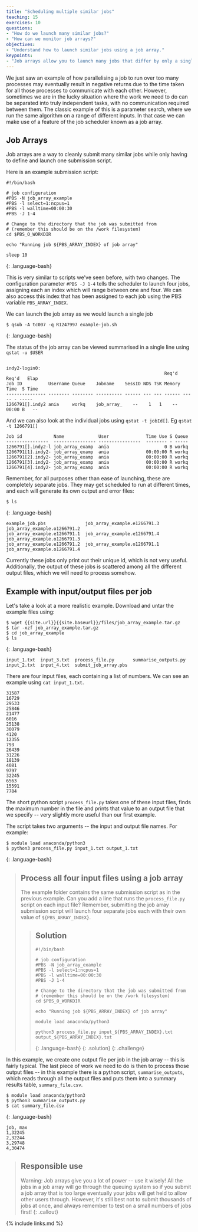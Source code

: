 ```yaml
---
title: "Scheduling multiple similar jobs"
teaching: 15
exercises: 10
questions:
- "How do we launch many similar jobs?"
- "How can we monitor job arrays?" 
objectives:
- "Understand how to launch similar jobs using a job array."
keypoints:
- "Job arrays allow you to launch many jobs that differ by only a single parameter, using just one submission script."
---
```


We just saw an example of how parallelising a job to run over too many processes may eventually result in negative returns due to the time taken for all those processes to communicate with each other. However, sometimes we are in the lucky situation where the work we need to do can be separated into truly independent tasks, with no communication required between them. The classic example of this is a parameter search, where we run the same algorithm on a range of different inputs. In that case we can make use of a feature of the job scheduler known as a job array.

## Job Arrays

Job arrays are a way to cleanly submit many similar jobs while only having to define and launch one submission script. 

Here is an example submission script: 

```
#!/bin/bash

# job configuration
#PBS -N job_array_example
#PBS -l select=1:ncpus=1
#PBS -l walltime=00:00:30
#PBS -J 1-4

# Change to the directory that the job was submitted from
# (remember this should be on the /work filesystem)
cd $PBS_O_WORKDIR

echo "Running job ${PBS_ARRAY_INDEX} of job array"

sleep 10

```
{: .language-bash}

This is very similar to scripts we've seen before, with two changes. The configuration parameter ```#PBS -J 1-4``` tells the scheduler to launch four jobs, assigning each an index which will range between one and four. We can also access this index that has been assigned to each job using the PBS variable ```PBS_ARRAY_INDEX```. 

We can launch the job array as we would launch a single job

```
$ qsub -A tc007 -q R1247997 example-job.sh
```
{: .language-bash}


The status of the job array can be viewed summarised in a single line using ```qstat -u $USER```

```{.output}

indy2-login0: 
                                                            Req'd  Req'd   Elap
Job ID          Username Queue    Jobname    SessID NDS TSK Memory Time  S Time
--------------- -------- -------- ---------- ------ --- --- ------ ----- - -----
1266791[].indy2 ania     workq    job_array_    --    1   1    --  00:00 B   -- 
```

And we can also look at the individual jobs using ```qstat -t jobId[]```. Eg ```qstat -t 1266791[]```

```{.output}
Job id            Name             User              Time Use S Queue
----------------  ---------------- ----------------  -------- - -----
1266791[].indy2-l job_array_examp  ania                     0 B workq           
1266791[1].indy2- job_array_examp  ania              00:00:00 R workq           
1266791[2].indy2- job_array_examp  ania              00:00:00 R workq           
1266791[3].indy2- job_array_examp  ania              00:00:00 R workq           
1266791[4].indy2- job_array_examp  ania              00:00:00 R workq 
```

Remember, for all purposes other than ease of launching, these are completely separate jobs. They may get scheduled to run at different times, and each will generate its own output and error files:

```
$ ls
```
{: .language-bash}

```{.output}
example_job.pbs               job_array_example.e1266791.3  job_array_example.o1266791.2
job_array_example.e1266791.1  job_array_example.e1266791.4  job_array_example.o1266791.3
job_array_example.e1266791.2  job_array_example.o1266791.1  job_array_example.o1266791.4
```
Currently these jobs only print out their unique id, which is not very useful. Additionally, the output of these jobs is scattered among all the different output files, which we will need to process somehow. 

## Example with input/output files per job

Let's take a look at a more realistic example. Download and untar the example files using:

```
$ wget {{site.url}}{{site.baseurl}}/files/job_array_example.tar.gz
$ tar -xzf job_array_example.tar.gz
$ cd job_array_example
$ ls
```
{: .language-bash}

```{.output}
input_1.txt  input_3.txt  process_file.py       summarise_outputs.py
input_2.txt  input_4.txt  submit_job_array.pbs
```

There are four input files, each containing a list of numbers. We can see an example using `cat input_1.txt`.

```{.output}
31587
16729
29533
25846
21477
6016
25138
30079
4120
12355
793
26439
31226
18139
4081
9797
32245
6563
15591
7784
``` 

The short python script `process_file.py` takes one of these input files, finds the maximum number in the file and prints that value to an output file that we specify -- very slightly more useful than our first example. 

The script takes two arguments -- the input and output file names. For example:

```
$ module load anaconda/python3
$ python3 process_file.py input_1.txt output_1.txt
```
{: .language-bash}

> ## Process all four input files using a job array
> The example folder contains the same submission script as in the previous example. Can you add a line that 
> runs the `process_file.py` script on each input file? Remember, submitting the job array submission script will
> launch four separate jobs each with their own value of `${PBS_ARRAY_INDEX}`.
> > ## Solution
> > ```
> > #!/bin/bash
> >
> > # job configuration
> > #PBS -N job_array_example
> > #PBS -l select=1:ncpus=1
> > #PBS -l walltime=00:00:30
> > #PBS -J 1-4
> >
> > # Change to the directory that the job was submitted from
> > # (remember this should be on the /work filesystem)
> > cd $PBS_O_WORKDIR
> >
> > echo "Running job ${PBS_ARRAY_INDEX} of job array"
> >
> > module load anaconda/python3
> >
> > python3 process_file.py input_${PBS_ARRAY_INDEX}.txt output_${PBS_ARRAY_INDEX}.txt
> >```
> >{: .language-bash}
> {: .solution}
{: .challenge}

In this example, we create one output file per job in the job array -- this is fairly typical. The last piece of work we need to do is then to process those output files -- in this example there is a python script, `summarise_outputs`, which reads through all the output files and puts them into a summary results table, `summary_file.csv`. 

```
$ module load anaconda/python3
$ python3 summarise_outputs.py
$ cat summary_file.csv
```
{: .language-bash}

```{.output}
job, max
1,32245
2,32244
3,29748
4,30474
```

> ## Responsible use
> Warning: Job arrays give you a lot of power -- use it wisely! All the jobs in a job array will go 
> through the queuing system so if you submit a job array that is too large eventually your jobs will 
> get held to allow other users through. However, it's still best not to submit thousands of jobs at once, 
> and always remember to test on a small numbers of jobs first!
{: .callout}

{% include links.md %}
